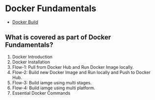 # Docker Fundamentals
- [Docker Build](https://docs.docker.com/build/)

## What is covered as part of Docker Fundamentals?
1. Docker Introduction
2. Docker Installation
3. Flow-1: Pull from Docker Hub and Run Docker Image locally.
4. Flow-2: Build new Docker Image and Run locally and Push to Docker Hub.
5. Flow-3: Build iamge using multi stages.
6. Flow-4: Build iamge using multi platform.
7. Essential Docker Commands